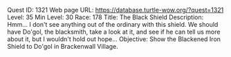 Quest ID: 1321
Web page URL: https://database.turtle-wow.org/?quest=1321
Level: 35
Min Level: 30
Race: 178
Title: The Black Shield
Description: Hmm... I don't see anything out of the ordinary with this shield. We should have Do'gol, the blacksmith, take a look at it, and see if he can tell us more about it, but I wouldn't hold out hope...
Objective: Show the Blackened Iron Shield to Do'gol in Brackenwall Village.
